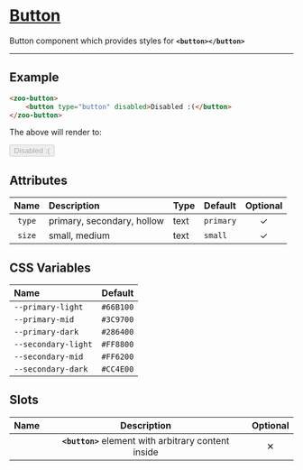 # [Button](#button)

Button component which provides styles for **`<button></button>`**

***

## Example
```HTML
<zoo-button>
	<button type="button" disabled>Disabled :(</button>
</zoo-button>
```

The above will render to:

<zoo-button>
	<button type="button" disabled>Disabled :(</button>
</zoo-button>

## Attributes

| **Name** | **Description**            | **Type** | **Default** | **Optional** |
| :------: | :------------------------- | :------- | :---------- | :----------: |
|  `type`  | primary, secondary, hollow | text     | `primary`   |   &#10003;   |
|  `size`  | small, medium              | text     | `small`     |   &#10003;   |

## CSS Variables

| **Name**            | **Default** |
| :------------------ | ----------: |
| `--primary-light`   |   `#66B100` |
| `--primary-mid`     |   `#3C9700` |
| `--primary-dark`    |   `#286400` |
| `--secondary-light` |   `#FF8800` |
| `--secondary-mid`   |   `#FF6200` |
| `--secondary-dark`  |   `#CC4E00` |

## Slots

| **Name** |                   **Description**                    | **Optional** |
| :------: | :--------------------------------------------------: | :----------: |
|          | **`<button>`** element with arbitrary content inside |   &#10005;   |
